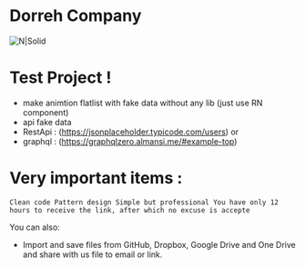 # Dorreh Company

![N|Solid](https://reactnativeexample.com/content/images/2020/07/React-Native-Vega-Scroll-List.gif)

# Test Project !

  - make animtion flatlist with fake data without any lib (just use RN component)
  - api fake data 
  - RestApi : (https://jsonplaceholder.typicode.com/users)
   or
  - graphql : (https://graphqlzero.almansi.me/#example-top)


# Very important items :
 `Clean code
Pattern design
Simple but professional
You have only 12 hours to receive the link, after which no excuse is accepte`

You can also:
  - Import and save files from GitHub, Dropbox, Google Drive and One Drive
  and share with us file to email or link.
 
